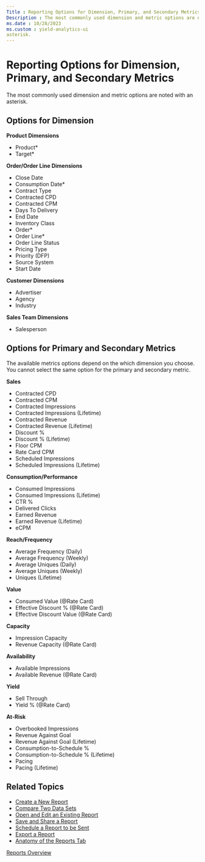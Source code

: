 ```yaml
---
Title : Reporting Options for Dimension, Primary, and Secondary Metrics
Description : The most commonly used dimension and metric options are noted with an
ms.date : 10/28/2023
ms.custom : yield-analytics-ui
asterisk.
---
```



# Reporting Options for Dimension, Primary, and Secondary Metrics



The most commonly used dimension and metric options are noted with an
asterisk.


## Options for Dimension

**Product Dimensions**

- Product\*
- Target\*

**Order/Order Line Dimensions**

- Close Date
- Consumption Date\*
- Contract Type
- Contracted CPD
- Contracted CPM
- Days To Delivery
- End Date
- Inventory Class
- Order\*
- Order Line\*
- Order Line Status
- Pricing Type
- Priority (DFP)
- Source System
- Start Date

**Customer Dimensions**

- Advertiser
- Agency
- Industry

**Sales Team Dimensions**

- Salesperson




## Options for Primary and Secondary Metrics

The available metrics options depend on the which dimension you choose.
You cannot select the same option for the primary and secondary metric.

**Sales**

- Contracted CPD
- Contracted CPM
- Contracted Impressions
- Contracted Impressions (Lifetime)
- Contracted Revenue
- Contracted Revenue (Lifetime)
- Discount %
- Discount % (Lifetime)
- Floor CPM
- Rate Card CPM
- Scheduled Impressions
- Scheduled Impressions (Lifetime)

**Consumption/Performance**

- Consumed Impressions
- Consumed Impressions (Lifetime)
- CTR %
- Delivered Clicks
- Earned Revenue
- Earned Revenue (Lifetime)
- eCPM

**Reach/Frequency**

- Average Frequency (Daily)
- Average Frequency (Weekly)
- Average Uniques (Daily)
- Average Uniques (Weekly)
- Uniques (Lifetime)

**Value**

- Consumed Value (@Rate Card)
- Effective Discount % (@Rate Card)
- Effective Discount Value (@Rate Card)

**Capacity**

- Impression Capacity
- Revenue Capacity (@Rate Card)

**Availability**

- Available Impressions
- Available Revenue (@Rate Card)

**Yield**

- Sell Through
- Yield % (@Rate Card)

**At-Risk**

- Overbooked Impressions
- Revenue Against Goal
- Revenue Against Goal (Lifetime)
- Consumption-to-Schedule %
- Consumption-to-Schedule % (Lifetime)
- Pacing
- Pacing (Lifetime)




## Related Topics




- <a href="create-a-new-report.md" class="xref">Create a New Report</a>
- <a href="compare-two-data-sets.md" class="xref">Compare Two Data
  Sets</a>
- <a href="open-and-edit-an-existing-report.md" class="xref">Open and
  Edit an Existing Report</a>
- <a href="save-and-share-a-report.md" class="xref">Save and Share a
  Report</a>
- <a href="schedule-a-report-to-be-sent.md" class="xref">Schedule a
  Report to be Sent</a>
- <a href="export-a-report.md" class="xref">Export a Report</a>
- <a href="anatomy-of-the-reports-tab.md" class="xref">Anatomy of the
  Reports Tab</a>  
    




<a href="reports-overview.md" class="link">Reports
Overview</a>






